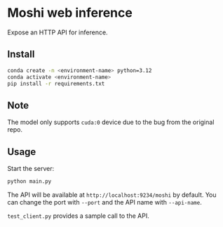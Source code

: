 # Moshi web inference

Expose an HTTP API for inference.

## Install

```bash
conda create -n <environment-name> python=3.12
conda activate <environment-name>
pip install -r requirements.txt
```

## Note

The model only supports `cuda:0` device due to the bug from the original repo.

## Usage

Start the server:

```bash
python main.py
```

The API will be available at `http://localhost:9234/moshi` by default. You can change the port with `--port` and the API name with `--api-name`.

`test_client.py` provides a sample call to the API.